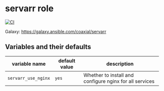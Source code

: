 # servarr role

[![CI](https://github.com/coaxial/servarr/actions/workflows/ci.yml/badge.svg)](https://github.com/coaxial/servarr/actions/workflows/ci.yml)

Galaxy: https://galaxy.ansible.com/coaxial/servarr

## Variables and their defaults

| variable name       | default value | description                                             |
| ------------------- | ------------- | ------------------------------------------------------- |
| `servarr_use_nginx` | `yes`         | Whether to install and configure nginx for all services |

